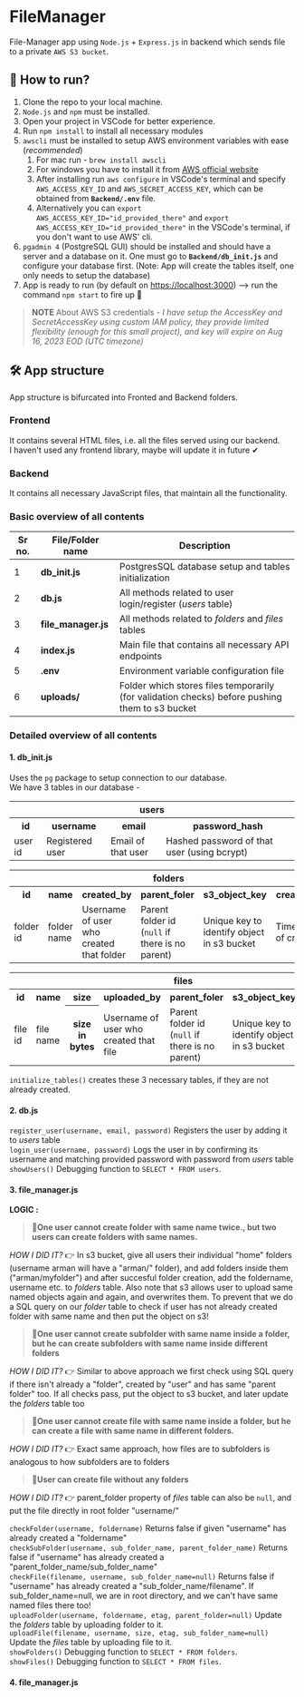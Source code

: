 # FileManager

File-Manager app using `Node.js` + `Express.js` in backend which sends file to a private `AWS S3 bucket`.

## 🚀 How to run?

1. Clone the repo to your local machine.
2. `Node.js` and `npm` must be installed.
3. Open your project in VSCode for better experience.
4. Run `npm install` to install all necessary modules
5. `awscli` must be installed to setup AWS environment variables with ease (*recommended*)
    1. For mac run - `brew install awscli`
    2. For windows you have to install it from [AWS official website](https://docs.aws.amazon.com/cli/latest/userguide/getting-started-install.html)
    3. After installing run `aws configure` in VSCode's terminal and specify `AWS_ACCESS_KEY_ID` and `AWS_SECRET_ACCESS_KEY`, which can be obtained from **`Backend/.env`** file.
    4. Alternatively you can `export AWS_ACCESS_KEY_ID="id_provided_there"` and `export AWS_ACCESS_KEY_ID="id_provided_there"` in the VSCode's terminal, if you don't want to use AWS' cli.
6. `pgadmin 4` (PostgreSQL GUI) should be installed and should have a server and a database on it. One must go to **`Backend/db_init.js`** and configure your database first. (Note: App will create the tables itself, one only needs to setup the database)
7.  App is ready to run (by default on [https://localhost:3000](http://localhost:3000/)) --> run the command `npm start` to fire up 🚀

> **NOTE**
About AWS S3 credentials - *I have setup the AccessKey and SecretAccessKey using custom IAM policy, they provide limited flexibility (enough for this small project), and key will expire on Aug 16, 2023 EOD (UTC timezone)*

##  🛠 App structure

App structure is bifurcated into Fronted and Backend folders.

### Frontend 
It contains several HTML files, i.e. all the files served using our backend. <br>
I haven't used any frontend library, maybe will update it in future ✔

### Backend 
It contains all necessary JavaScript files, that maintain all the functionality.

### Basic overview of all contents 

| Sr no. | File/Folder name | Description |
| -- | -- | -- |
| 1 | **db_init.js** | PostgresSQL database setup and tables initialization |
| 2 | **db.js** | All methods related to user login/register (*users* table) |
| 3 | **file_manager.js** | All methods related to *folders* and *files* tables |
| 4 | **index.js** | Main file that contains all necessary API endpoints | 
| 5 | **.env** | Environment variable configuration file | 
| 6 | **uploads/** | Folder which stores files temporarily (for validation checks) before pushing them to s3 bucket |

### Detailed overview of all contents 

#### 1. db_init.js 

Uses the `pg` package to setup connection to our database. <br>
We have 3 tables in our database - 
<table>
<tr><th colspan="4" align="center"> users </th></tr>
<tr><th> id </th> <th> username </th> <th> email </th> <th> password_hash </th> </tr> 
<tr><td> user id </td><td> Registered user </td><td> Email of that user </td><td> Hashed password of that user (using bcrypt) </td> </tr>
</table>

<table>
<tr><th colspan="6" align="center"> folders </th></tr>
<tr><th> id </th> <th> name </th> <th> created_by </th> <th> parent_foler </th> <th> s3_object_key </th> <th> created_at </th> </tr> 
<tr><td> folder id </td><td> folder name </td><td> Username of user who created that folder </td><td> Parent folder id (<code>null</code> if there is no parent) </td> <td> Unique key to identify object in s3 bucket </td> <td> Timestamp of creation</td> </tr>
</table>

<table>
<tr><th colspan="7" align="center"> files </th></tr>
<tr><th> id </th> <th> name </th> <th> size </th> <th> uploaded_by </th> <th> parent_foler </th> <th> s3_object_key </th> <th> created_at </th> </tr> 
<tr><td> file id </td><td> file name </td> <th> size in bytes </th><td> Username of user who created that file </td><td> Parent folder id (<code>null</code> if there is no parent) </td> <td> Unique key to identify object in s3 bucket </td> <td> Timestamp of creation</td> </tr>
</table>

`initialize_tables()` creates these 3 necessary tables, if they are not already created.

#### 2. db.js 

`register_user(username, email, password)` Registers the user by adding it to *users* table <br>
`login_user(username, password)` Logs the user in by confirming its username and matching provided password with password from *users* table
<br>
`showUsers()` Debugging function to `SELECT * FROM users`. 

#### 3. file_manager.js
**LOGIC :** <br>
> **🤔One user cannot create folder with same name twice., but two users can create folders with same names.**
 
*HOW I DID IT?* 👉 In s3 bucket, give all users their individual "home" folders (username arman will have a "arman/" folder), and add folders inside them ("arman/myfolder") and after succesful folder creation, add the foldername, username etc. to *folders* table. Also note that s3 allows user to upload same named objects again and again, and overwrites them. To prevent that we do a SQL query on our *folder* table to check if user has not already created folder with same name and then put the object on s3! <br>

> **🤔One user cannot create subfolder with same name inside a folder, but he can create subfolders with same name inside different folders**

*HOW I DID IT?* 👉 Similar to above approach we first check using SQL query if there isn't already a "folder", created by "user" and has same "parent folder" too. If all checks pass, put the object to s3 bucket, and later update the *folders* table too <br>

> **🤔One user cannot create file with same name inside a folder, but he can create a file with same name in different folders.** 

*HOW I DID IT?* 👉 Exact same approach, how files are to subfolders is analogous to how subfolders are to folders <br>

> **🤔User can create file without any folders** 

*HOW I DID IT?* 👉 parent_folder property of *files* table can also be <code>null</code>, and put the file directly in root folder "username/" <br>


`checkFolder(username, foldername)` Returns false if given "username" has already created a "foldername" <br>
`checkSubFolder(username, sub_folder_name, parent_folder_name)` Returns false if "username" has already created a "parent_folder_name/sub_folder_name" <br>
`checkFile(filename, username, sub_folder_name=null)` Returns false if "username" has already created a "sub_folder_name/filename". If sub_folder_name=null, we are in root directory, and we can't have same named files there too! <br>
`uploadFolder(username, foldername, etag, parent_folder=null)` Update the *folders* table by uploading folder to it.<br>
`uploadFile(filename, username, size, etag, sub_folder_name=null)` Update the *files* table by uploading file to it.<br>
`showFolders()` Debugging function to `SELECT * FROM folders`. <br>
`showFiles()` Debugging function to `SELECT * FROM files`.  <br>

#### 4. file_manager.js
